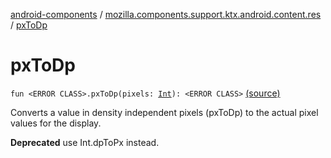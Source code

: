 [android-components](../index.md) / [mozilla.components.support.ktx.android.content.res](index.md) / [pxToDp](./px-to-dp.md)

# pxToDp

`fun <ERROR CLASS>.pxToDp(pixels: `[`Int`](https://kotlinlang.org/api/latest/jvm/stdlib/kotlin/-int/index.html)`): <ERROR CLASS>` [(source)](https://github.com/mozilla-mobile/android-components/blob/master/components/support/ktx/src/main/java/mozilla/components/support/ktx/android/content/res/Resources.kt#L12)

Converts a value in density independent pixels (pxToDp) to the actual pixel values for the display.

**Deprecated**
use Int.dpToPx instead.

